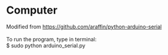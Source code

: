 # Computer
Modified from https://github.com/araffin/python-arduino-serial <br />
<br />
To run the program, type in terminal: <br />
$ sudo python arduino_serial.py